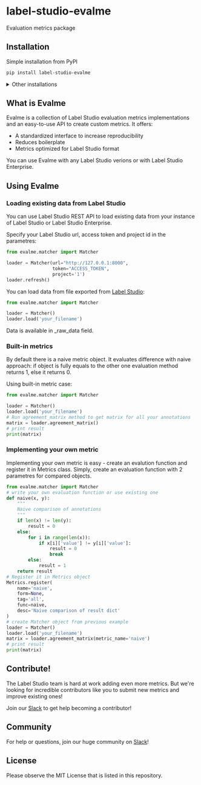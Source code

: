 # label-studio-evalme
Evaluation metrics package

## Installation

Simple installation from PyPI
```bash
pip install label-studio-evalme
```

<details>
  <summary>Other installations</summary>
  
	Pip from source
	```bash
	# with git
	pip install git+https://github.com/heartexlabs/label-studio-evalme.git@master
	```

</details>

## What is Evalme
Evalme is a collection of Label Studio evaluation metrics implementations and an easy-to-use API to create custom metrics. It offers:

* A standardized interface to increase reproducibility
* Reduces boilerplate
* Metrics optimized for Label Studio format

You can use Evalme with any Label Studio verions or with Label Studio Enterprise.


## Using Evalme

### Loading existing data from Label Studio

You can use Label Studio REST API to load existing data from your instance of Label Studio or Label Studio Enterprise.

Specify your Label Studio url, access token and project id in the parametres:
``` python
from evalme.matcher import Matcher

loader = Matcher(url="http://127.0.0.1:8000",
                 token="ACCESS_TOKEN",
                 project='1')
loader.refresh()
```

You can load data from file exported from [Label Studio](https://labelstud.io/guide/api.html#Export-annotations):
``` python
from evalme.matcher import Matcher

loader = Matcher()
loader.load('your_filename')
```

Data is available in _raw_data field. 

### Built-in metrics

By default there is a naive metric object. It evaluates difference with naive approach:
if object is fully equals to the other one evaluation method returns 1,
else it returns 0.

Using built-in metric case:

``` python
from evalme.matcher import Matcher

loader = Matcher()
loader.load('your_filename')
# Run agreement_matrix method to get matrix for all your annotations
matrix = loader.agreement_matrix()
# print result
print(matrix)
```

### Implementing your own metric

Implementing your own metric is easy - create an evalution function and register it in Metrics class. 
Simply, create an evaluation function with 2 parametres for compared objects.

```python
from evalme.matcher import Matcher
# write your own evaluation function or use existing one
def naive(x, y):
	"""
    Naive comparison of annotations
    """
    if len(x) != len(y):
        result = 0
    else:
        for i in range(len(x)):
            if x[i]['value'] != y[i]['value']:
                result = 0
                break
        else:
            result = 1
    return result
# Register it in Metrics object
Metrics.register(
    name='naive',
    form=None,
    tag='all',
    func=naive,
    desc='Naive comparison of result dict'
)
# create Matcher object from previous example
loader = Matcher()
loader.load('your_filename')
matrix = loader.agreement_matrix(metric_name='naive')
# print result
print(matrix)
```

## Contribute!
The Label Studio team is hard at work adding even more metrics.
But we're looking for incredible contributors like you to submit new metrics
and improve existing ones!

Join our [Slack](https://join.slack.com/t/label-studio/shared_invite/zt-cr8b7ygm-6L45z7biEBw4HXa5A2b5pw)
to get help becoming a contributor!

## Community
For help or questions, join our huge community on [Slack](https://join.slack.com/t/label-studio/shared_invite/zt-cr8b7ygm-6L45z7biEBw4HXa5A2b5pw)!

## License
Please observe the MIT License that is listed in this repository. 
